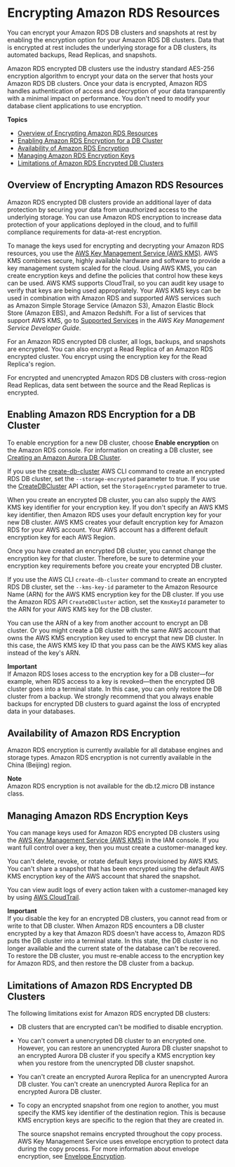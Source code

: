 # Encrypting Amazon RDS Resources<a name="Overview.Encryption"></a>

You can encrypt your Amazon RDS DB clusters and snapshots at rest by enabling the encryption option for your Amazon RDS DB clusters\. Data that is encrypted at rest includes the underlying storage for a DB clusters, its automated backups, Read Replicas, and snapshots\.

Amazon RDS encrypted DB clusters use the industry standard AES\-256 encryption algorithm to encrypt your data on the server that hosts your Amazon RDS DB clusters\. Once your data is encrypted, Amazon RDS handles authentication of access and decryption of your data transparently with a minimal impact on performance\. You don't need to modify your database client applications to use encryption\. 

**Topics**
+ [Overview of Encrypting Amazon RDS Resources](#Overview.Encryption.Overview)
+ [Enabling Amazon RDS Encryption for a DB Cluster](#Overview.Encryption.Enabling)
+ [Availability of Amazon RDS Encryption](#Overview.Encryption.Availability)
+ [Managing Amazon RDS Encryption Keys](#Overview.Encryption.Keys)
+ [Limitations of Amazon RDS Encrypted DB Clusters](#Overview.Encryption.Limitations)

## Overview of Encrypting Amazon RDS Resources<a name="Overview.Encryption.Overview"></a>

Amazon RDS encrypted DB clusters provide an additional layer of data protection by securing your data from unauthorized access to the underlying storage\. You can use Amazon RDS encryption to increase data protection of your applications deployed in the cloud, and to fulfill compliance requirements for data\-at\-rest encryption\.

To manage the keys used for encrypting and decrypting your Amazon RDS resources, you use the [AWS Key Management Service \(AWS KMS\)](https://docs.aws.amazon.com/kms/latest/developerguide/)\. AWS KMS combines secure, highly available hardware and software to provide a key management system scaled for the cloud\. Using AWS KMS, you can create encryption keys and define the policies that control how these keys can be used\. AWS KMS supports CloudTrail, so you can audit key usage to verify that keys are being used appropriately\. Your AWS KMS keys can be used in combination with Amazon RDS and supported AWS services such as Amazon Simple Storage Service \(Amazon S3\), Amazon Elastic Block Store \(Amazon EBS\), and Amazon Redshift\. For a list of services that support AWS KMS, go to [Supported Services](https://docs.aws.amazon.com/kms/latest/developerguide/services.html) in the *AWS Key Management Service Developer Guide*\.

For an Amazon RDS encrypted DB cluster, all logs, backups, and snapshots are encrypted\. You can also encrypt a Read Replica of an Amazon RDS encrypted cluster\. You encrypt using the encryption key for the Read Replica's region\.

For encrypted and unencrypted Amazon RDS DB clusters with cross\-region Read Replicas, data sent between the source and the Read Replicas is encrypted\.

## Enabling Amazon RDS Encryption for a DB Cluster<a name="Overview.Encryption.Enabling"></a>

To enable encryption for a new DB cluster, choose **Enable encryption** on the Amazon RDS console\. For information on creating a DB cluster, see [Creating an Amazon Aurora DB Cluster](Aurora.CreateInstance.md)\.

If you use the [create\-db\-cluster](https://docs.aws.amazon.com/cli/latest/reference/rds/create-db-cluster.html) AWS CLI command to create an encrypted RDS DB cluster, set the `--storage-encrypted` parameter to true\. If you use the [CreateDBCluster](https://docs.aws.amazon.com/AmazonRDS/latest/APIReference/API_CreateDBCluster.html) API action, set the `StorageEncrypted` parameter to true\.

When you create an encrypted DB cluster, you can also supply the AWS KMS key identifier for your encryption key\. If you don't specify an AWS KMS key identifier, then Amazon RDS uses your default encryption key for your new DB cluster\. AWS KMS creates your default encryption key for Amazon RDS for your AWS account\. Your AWS account has a different default encryption key for each AWS Region\.

Once you have created an encrypted DB cluster, you cannot change the encryption key for that cluster\. Therefore, be sure to determine your encryption key requirements before you create your encrypted DB cluster\.

If you use the AWS CLI `create-db-cluster` command to create an encrypted RDS DB cluster, set the `--kms-key-id` parameter to the Amazon Resource Name \(ARN\) for the AWS KMS encryption key for the DB cluster\. If you use the Amazon RDS API `CreateDBCluster` action, set the `KmsKeyId` parameter to the ARN for your AWS KMS key for the DB cluster\.

You can use the ARN of a key from another account to encrypt an DB cluster\. Or you might create a DB cluster with the same AWS account that owns the AWS KMS encryption key used to encrypt that new DB cluster\. In this case, the AWS KMS key ID that you pass can be the AWS KMS key alias instead of the key's ARN\.

**Important**  
If Amazon RDS loses access to the encryption key for a DB cluster—for example, when RDS access to a key is revoked—then the encrypted DB cluster goes into a terminal state\. In this case, you can only restore the DB cluster from a backup\. We strongly recommend that you always enable backups for encrypted DB clusters to guard against the loss of encrypted data in your databases\.

## Availability of Amazon RDS Encryption<a name="Overview.Encryption.Availability"></a>

Amazon RDS encryption is currently available for all database engines and storage types\. Amazon RDS encryption is not currently available in the China \(Beijing\) region\.

**Note**  
Amazon RDS encryption is not available for the db\.t2\.micro DB instance class\.

## Managing Amazon RDS Encryption Keys<a name="Overview.Encryption.Keys"></a>

You can manage keys used for Amazon RDS encrypted DB clusters using the [AWS Key Management Service \(AWS KMS\)](https://docs.aws.amazon.com/kms/latest/developerguide/) in the IAM console\. If you want full control over a key, then you must create a customer\-managed key\.

You can't delete, revoke, or rotate default keys provisioned by AWS KMS\. You can't share a snapshot that has been encrypted using the default AWS KMS encryption key of the AWS account that shared the snapshot\.

You can view audit logs of every action taken with a customer\-managed key by using [AWS CloudTrail](https://docs.aws.amazon.com/awscloudtrail/latest/userguide/)\.

**Important**  
If you disable the key for an encrypted DB clusters, you cannot read from or write to that DB cluster\. When Amazon RDS encounters a DB cluster encrypted by a key that Amazon RDS doesn't have access to, Amazon RDS puts the DB cluster into a terminal state\. In this state, the DB cluster is no longer available and the current state of the database can't be recovered\. To restore the DB cluster, you must re\-enable access to the encryption key for Amazon RDS, and then restore the DB cluster from a backup\.

## Limitations of Amazon RDS Encrypted DB Clusters<a name="Overview.Encryption.Limitations"></a>

The following limitations exist for Amazon RDS encrypted DB clusters:
+ DB clusters that are encrypted can't be modified to disable encryption\.
+ You can't convert a unencrypted DB cluster to an encrypted one\. However, you can restore an unencrypted Aurora DB cluster snapshot to an encrypted Aurora DB cluster if you specify a KMS encryption key when you restore from the unencrypted DB cluster snapshot\.
+ You can't create an encrypted Aurora Replica for an unencrypted Aurora DB cluster\. You can't create an unencrypted Aurora Replica for an encrypted Aurora DB cluster\.
+ To copy an encrypted snapshot from one region to another, you must specify the KMS key identifier of the destination region\. This is because KMS encryption keys are specific to the region that they are created in\.

   The source snapshot remains encrypted throughout the copy process\. AWS Key Management Service uses envelope encryption to protect data during the copy process\. For more information about envelope encryption, see [ Envelope Encryption](https://docs.aws.amazon.com/kms/latest/developerguide/concepts.html#enveloping)\.